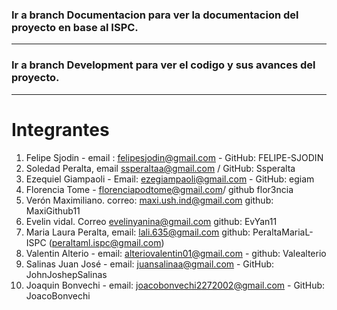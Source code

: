 
### Ir a branch Documentacion para ver la documentacion del proyecto en base al ISPC.

---

### Ir a branch Development para ver el codigo y sus avances del proyecto.

---

# Integrantes

1) Felipe Sjodin - email : felipesjodin@gmail.com - GitHub: FELIPE-SJODIN
2) Soledad Peralta, email ssperaltaa@gmail.com / GitHub: Ssperalta
3) Ezequiel Giampaoli - Email: ezegiampaoli@gmail.com - GitHub: egiam
4) Florencia Tome - florenciapodtome@gmail.com/ github flor3ncia
5) Verón Maximiliano. correo: maxi.ush.ind@gmail.com github: MaxiGithub11
6) Evelin vidal. Correo evelinyanina@gmail.com github: EvYan11
7) Maria Laura Peralta, email: lali.635@gmail.com github: PeraltaMariaL-ISPC (peraltaml.ispc@gmail.com)
8) Valentin Alterio - email: alteriovalentin01@gmail.com  - github: Valealterio
9) Salinas Juan José - email: juansalinaa@gmail.com - GitHub: JohnJoshepSalinas
10) Joaquin Bonvechi - email: joacobonvechi2272002@gmail.com - GitHub: JoacoBonvechi

